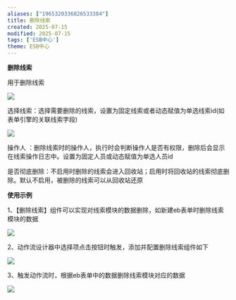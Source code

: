 ```yaml
---
aliases: ["1965320336826533384"]
title: 删除线索
created: 2025-07-15
modified: 2025-07-15
tags: ['ESB中心']
theme: ESB中心
---
```


**删除线索**

用于删除线索

![](d42182f1c2a0fcc7897697ac1fe83437.jpg)

选择线索：选择需要删除的线索，设置为固定线索或者动态赋值为单选线索id(如表单引擎的关联线索字段)

![](5d03291f88dc2331c65ac99cb37ac249.jpg)

操作人 ：删除线索时的操作人，执行时会判断操作人是否有权限，删除后会显示在线索操作日志中。设置为固定人员或动态赋值为单选人员id

是否彻底删除：不启用时删除的线索会进入回收站；启用时将回收站的线索彻底删除。默认不启用，被删除的线索可以从回收站还原

**使用示例**

1、【删除线索】组件可以实现对线索模块的数据删除，如新建eb表单时删除线索模块的数据

![](a5d30d14751e2fdd478d953693bdf031.jpg)

2、动作流设计器中选择项点击按钮时触发，添加并配置删除线索组件如下

![](aa45cfda4fab349f8ad27a2866b4367f.jpg)

3、触发动作流时，根据eb表单中的数据删除线索模块对应的数据

![](f2384f0becee930e7dbdd971210d0fee.jpg)
